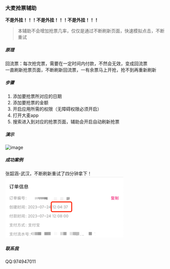 ### 大麦抢票辅助

**不是外挂！！！不是外挂！！！不是外挂！！！**

> 本辅助不会增加抢票几率，仅仅是通过不断刷新页面，快速模拟点击，不断重试


##### 原理
回流票：每次抢完票，需要在一定时间内付款，不然会无效，变成回流票  
一直刷新抢票页面，不断刷新回流票，一有余票马上开抢，抢不到再重新刷新

##### 步骤
1. 添加要抢票所对应的日期
2. 添加要抢票的金额
3. 开启应用所需的权限（无障碍权限必须开启）
4. 打开大麦app
5. 搜索进入到对应的抢票页面，辅助会开启自动刷新抢票

##### 演示
![image](./pic/yu.gif)

##### 成功案例
张韶涵-武汉，不断刷新重试了四分钟拿下！  
![image](./pic/img.png)


##### 联系我
QQ:974947011